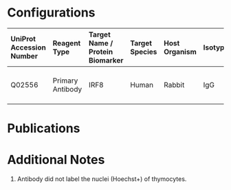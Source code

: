 # Configurations

| UniProt Accession Number   | Reagent Type     | Target Name / Protein Biomarker   | Target Species   | Host Organism   | Isotype   | Clonality   | Vendor                    | Catalog Number   | Conjugate   | RRID   | Availability   | Method                 | Tissue Preservation               | Target Tissue   | Tissue State   | Detergent         | Antigen Retrieval Conditions   | Dye Inactivation Conditions   | Recommend   | Agree               | Disagree   | Contributor         | Notes       |
|:---------------------------|:-----------------|:----------------------------------|:-----------------|:----------------|:----------|:------------|:--------------------------|:-----------------|:------------|:-------|:---------------|:-----------------------|:----------------------------------|:----------------|:---------------|:------------------|:-------------------------------|:------------------------------|:------------|:--------------------|:-----------|:--------------------|:------------|
| Q02556                     | Primary Antibody | IRF8                              | Human            | Rabbit          | IgG       | E6J8Q       | Cell Signaling Technology | 80174S           | AF488       | NA     | Stock          | Multiplexed 2D Imaging | 1:4 Cytofix/Cytoperm Fixed Frozen | Thymus          | NA             | 0.3% Triton-X-100 | NA                             | NA                            | No          | 0000-0002-2950-2683 | NA         | 0000-0002-2950-2683 | [1](#notes) |

# Publications



# Additional Notes

<a name="notes"></a>
1. Antibody did not label the nuclei (Hoechst+) of thymocytes.
